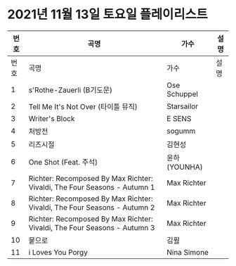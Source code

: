 # 2021년 11월 13일 토요일 플레이리스트

| 번호 | 곡명 | 가수 | 설명 |
|------|------|------|------|
| 번호 | 곡명 | 가수 | 설명 |
| 1 | s'Rothe-Zauerli (B기도문) | Ose Schuppel |  |
| 2 | Tell Me It's Not Over (타이틀 뮤직) | Starsailor |  |
| 3 | Writer's Block | E SENS |  |
| 4 | 처방전 | sogumm |  |
| 5 | 리즈시절 | 김현성 |  |
| 6 | One Shot (Feat. 주석) | 윤하 (YOUNHA) |  |
| 7 | Richter: Recomposed By Max Richter: Vivaldi, The Four Seasons - Autumn 1 | Max Richter |  |
| 8 | Richter: Recomposed By Max Richter: Vivaldi, The Four Seasons - Autumn 2 | Max Richter |  |
| 9 | Richter: Recomposed By Max Richter: Vivaldi, The Four Seasons - Autumn 3 | Max Richter |  |
| 10 | 뭍으로 | 김훨 |  |
| 11 | i Loves You Porgy | Nina Simone |  |
